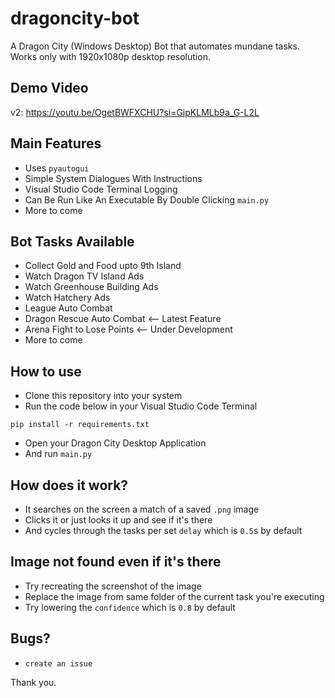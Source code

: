 # dragoncity-bot

A Dragon City (Windows Desktop) Bot that automates mundane tasks. Works only with 1920x1080p desktop resolution.

## Demo Video 

v2: https://youtu.be/OgetBWFXCHU?si=GipKLMLb9a_G-L2L

## Main Features

- Uses `pyautogui`
- Simple System Dialogues With Instructions
- Visual Studio Code Terminal Logging
- Can Be Run Like An Executable By Double Clicking `main.py`
- More to come

## Bot Tasks Available

- Collect Gold and Food upto 9th Island 
- Watch Dragon TV Island Ads 
- Watch Greenhouse Building Ads
- Watch Hatchery Ads
- League Auto Combat
- Dragon Rescue Auto Combat <-- Latest Feature
- Arena Fight to Lose Points <-- Under Development
- More to come

## How to use

- Clone this repository into your system
- Run the code below in your Visual Studio Code Terminal

```shell
pip install -r requirements.txt
```

- Open your Dragon City Desktop Application
- And run `main.py`

## How does it work?

- It searches on the screen a match of a saved `.png` image
- Clicks it or just looks it up and see if it's there
- And cycles through the tasks per set `delay` which is `0.5`s by default

## Image not found even if it's there

- Try recreating the screenshot of the image
- Replace the image from same folder of the current task you're executing
- Try lowering the `confidence` which is `0.8` by default

## Bugs?

- `create an issue`

Thank you.
